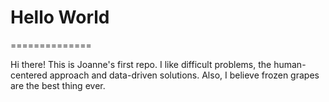 # Hello World

============== 

Hi there! This is Joanne's first repo. I like difficult problems, the human-centered approach and data-driven solutions. 
Also, I believe frozen grapes are the best thing ever. 
